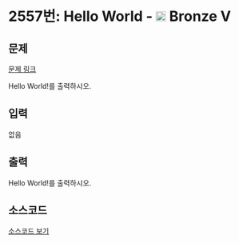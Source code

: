 # 2557번: Hello World - <img src="https://static.solved.ac/tier_small/1.svg" style="height:20px" /> Bronze V

<!-- performance -->

<!-- 문제 제출 후 깃허브에 푸시를 했을 때 제출한 코드의 성능이 입력될 공간입니다.-->

<!-- end -->

## 문제

[문제 링크](https://boj.kr/2557)


<p>
Hello World!를 출력하시오.</p>



## 입력


<p>
없음</p>



## 출력


<p>
Hello World!를 출력하시오.</p>



## 소스코드

[소스코드 보기](Hello%20World.js)